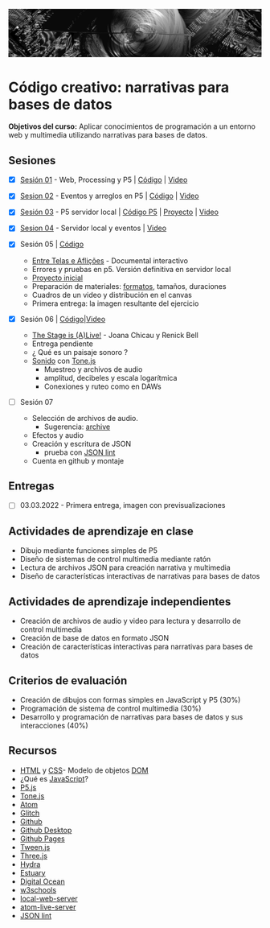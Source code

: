 ![portada](https://github.com/EmilioOcelotl/cc4-ct-2022-2/blob/main/img/of13.png)

# Código creativo: narrativas para bases de datos

**Objetivos del curso:** Aplicar conocimientos de programación a un entorno web y multimedia utilizando narrativas para bases de datos.

## Sesiones

- [x] [Sesión 01](https://github.com/EmilioOcelotl/cc4-ct-2022-2/tree/main/s01) - Web, Processing y P5 | [Código](https://editor.p5js.org/emilioocelotl/sketches/eAnvhPnTB) | [Video](https://drive.google.com/file/d/1wdfkNeOsiA0e1EUBgKNGjlUPprTLzn54/view?usp=sharing)

- [x] [Sesion 02](https://github.com/EmilioOcelotl/cc4-ct-2022-2/tree/main/s02) - Eventos y arreglos en P5 | [Código](https://editor.p5js.org/emilioocelotl/sketches/o0SQFym9n) | [Video](https://drive.google.com/file/d/16O7oYnm_tfCPlVnXgvaolvYfaNNySbRo/view?usp=sharing)
 
- [x] [Sesión 03](https://github.com/EmilioOcelotl/cc4-ct-2022-2/tree/main/s03) - P5 servidor local | [Código P5](https://editor.p5js.org/emilioocelotl/sketches/Pt0WO6brI) | [Proyecto](https://github.com/EmilioOcelotl/cc4-ct-2022-2/tree/main/s03) | [Video](https://drive.google.com/file/d/1basqY3xzUHHrYO5ky2GwF59aPxn4TLrU/view?usp=sharing) 
- [x] [Sesion 04](https://github.com/EmilioOcelotl/cc4-ct-2022-2/tree/main/s04) - Servidor local y eventos | [Video](https://drive.google.com/file/d/1duhl5p8EtipH3hCxzaRMLayGWTxJb1wu/view?usp=sharing) 

- [x] Sesión 05 | [Código](https://drive.google.com/file/d/1wBoZcBVxZ09UVehm8zETRm6GFrc8pNt4/view?usp=sharing)
  - [Entre Telas e Aflições](https://entretelaseaflicoes.com/) - Documental interactivo 
  - Errores y pruebas en p5. Versión definitiva en servidor local 
  - [Proyecto inicial](https://drive.google.com/file/d/1do78RYIvJVUD5iMqBuo8FUJjo2mQ2GNN/view?usp=sharing) 
  - Preparación de materiales: [formatos](https://developer.mozilla.org/en-US/docs/Web/Media/Formats), tamaños, duraciones
  - Cuadros de un video y distribución en el canvas
  - Primera entrega: la imagen resultante del ejercicio 

- [x] Sesión 06 | [Código](https://drive.google.com/file/d/1oXnICAt6vOwBOdxQNCZsM5SAFyiFSz0p/view?usp=sharing)|[Video](https://drive.google.com/file/d/1B4YlnSWK-zNiTlFzpNV33DI_HI1rOv5S/view?usp=sharing)
  - [The Stage is (A)Live!](https://www.geometries.xyz/theStageIsAlive/index.html) - Joana Chicau y Renick Bell 
  - Entrega pendiente
  - ¿ Qué es un paisaje sonoro ?
  - [Sonido](https://processing.org/tutorials/sound) con [Tone.js](https://tonejs.github.io/)
    - Muestreo y archivos de audio 
    - amplitud, decibeles y escala logarítmica 
    - Conexiones y ruteo como en DAWs

- [ ] Sesión 07
  - Selección de archivos de audio.
    - Sugerencia: [archive](https://archive.org/) 
  - Efectos y audio 
  - Creación y escritura de JSON
    - prueba con [JSON lint](https://jsonlint.com/)
  - Cuenta en github y montaje 

## Entregas

- [ ] 03.03.2022 - Primera entrega, imagen con previsualizaciones 

## Actividades de aprendizaje en clase

- Dibujo mediante funciones simples de P5
- Diseño de sistemas de control multimedia mediante ratón
- Lectura de archivos JSON para creación narrativa y multimedia
- Diseño de características interactivas de narrativas para bases de datos

## Actividades de aprendizaje independientes

- Creación de archivos de audio y video para lectura y desarrollo de control multimedia
- Creación de base de datos en formato JSON
- Creación de características interactivas para narrativas para bases de datos

## Criterios de evaluación

- Creación de dibujos con formas simples en JavaScript y P5 (30%)
- Programación de sistema de control multimedia (30%)
- Desarrollo y programación de narrativas para bases de datos y sus interacciones (40%)

## Recursos

- [HTML](https://www.w3schools.com/html/html_intro.asp) y [CSS](https://www.w3schools.com/css/css_intro.asp)- Modelo de objetos [DOM](https://developer.mozilla.org/es/docs/Glossary/DOM) 
- ¿Qué es [JavaScript](https://developer.mozilla.org/es/docs/Web/JavaScript)?
- [P5.js](https://p5js.org/)
- [Tone.js](https://tonejs.github.io/)
- [Atom](https://atom.io/)
- [Glitch](https://glitch.com/)
- [Github](https://github.com/)
- [Github Desktop](https://desktop.github.com/)
- [Github Pages](https://pages.github.com/)
- [Tween.js](https://createjs.com/tweenjs)
- [Three.js](https://threejs.org/)
- [Hydra](https://hydra.ojack.xyz/)
- [Estuary](https://estuary.mcmaster.ca/)
- [Digital Ocean](https://www.digitalocean.com/)
- [w3schools](https://www.w3schools.com/)
- [local-web-server](https://atom.io/packages/local-web-server)
- [atom-live-server](https://atom.io/packages/atom-live-server)
- [JSON lint](https://jsonlint.com/)